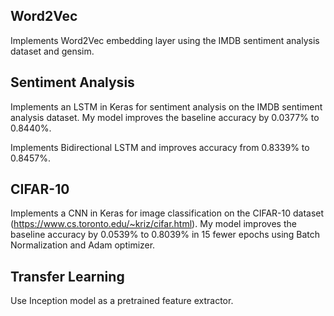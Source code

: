 ## Word2Vec
Implements Word2Vec embedding layer using the IMDB sentiment analysis dataset and gensim.

## Sentiment Analysis
Implements an LSTM in Keras for sentiment analysis on the IMDB sentiment analysis dataset.
My model improves the baseline accuracy by 0.0377% to 0.8440%.

Implements Bidirectional LSTM and improves accuracy from 0.8339% to 0.8457%.

## CIFAR-10
Implements a CNN in Keras for image classification on the CIFAR-10 dataset (https://www.cs.toronto.edu/~kriz/cifar.html).
My model improves the baseline accuracy by 0.0539% to 0.8039% in 15 fewer epochs using Batch Normalization and Adam optimizer.

## Transfer Learning
Use Inception model as a pretrained feature extractor.
